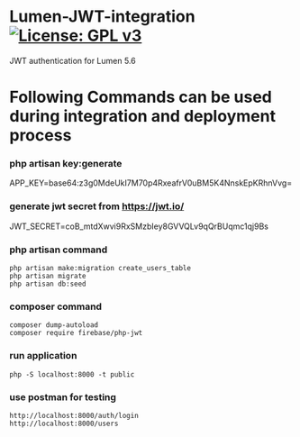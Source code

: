 # Lumen-JWT-integration [![License: GPL v3](https://img.shields.io/badge/License-GPL%20v3-blue.svg)](https://www.gnu.org/licenses/gpl-3.0)
JWT authentication for Lumen 5.6

# Following Commands can be used during integration and deployment process
### php artisan key:generate
APP_KEY=base64:z3g0MdeUkI7M70p4RxeafrV0uBM5K4NnskEpKRhnVvg=

### generate jwt secret from https://jwt.io/
JWT_SECRET=coB_mtdXwvi9RxSMzbIey8GVVQLv9qQrBUqmc1qj9Bs

### php artisan command
	php artisan make:migration create_users_table
	php artisan migrate
	php artisan db:seed

### composer command
	composer dump-autoload
	composer require firebase/php-jwt

### run application
	php -S localhost:8000 -t public


### use postman for testing
	http://localhost:8000/auth/login
	http://localhost:8000/users
